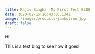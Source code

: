 ```yaml
---
title: Rajiv Singha -My First Test BLOG
date: 2020-02-16T16:43:06.134Z
image: /images/products-jumbotron.jpg
draft: false
---
```

Hi!



This is a test blog to see how it goes!
